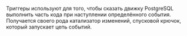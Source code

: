 Триггеры используют для того, чтобы сказать движку PostgreSQL выполнить часть кода при наступлении определённого события. Получается своего рода катализатор изменений, спусковой крючок, который запускает цепь событий.

